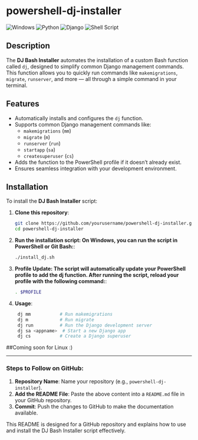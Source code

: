 # powershell-dj-installer
![Windows](https://img.shields.io/badge/Windows-0078D6?style=for-the-badge&logo=windows&logoColor=white)
![Python](https://img.shields.io/badge/Python-3776AB?style=for-the-badge&logo=python&logoColor=white)
![Django](https://img.shields.io/badge/Django-092E20?style=for-the-badge&logo=django&logoColor=white)
![Shell Script](https://img.shields.io/badge/Shell_Script-121011?style=for-the-badge&logo=gnu-bash&logoColor=white)

## Description

The **DJ Bash Installer** automates the installation of a custom Bash function called `dj`, designed to simplify common Django management commands. This function allows you to quickly run commands like `makemigrations`, `migrate`, `runserver`, and more — all through a simple command in your terminal.

## Features

- Automatically installs and configures the `dj` function.
- Supports common Django management commands like:
  - `makemigrations` (`mm`)
  - `migrate` (`m`)
  - `runserver` (`run`)
  - `startapp` (`sa`)
  - `createsuperuser` (`cs`)
- Adds the function to the PowerShell profile if it doesn’t already exist.
- Ensures seamless integration with your development environment.

## Installation

To install the **DJ Bash Installer** script:

1. **Clone this repository**:
   ```bash
   git clone https://github.com/yourusername/powershell-dj-installer.git
   cd powershell-dj-installer


2. **Run the installation script: On Windows, you can run the script in PowerShell or Git Bash:**:
   ```bash
   ./install_dj.sh

3. **Profile Update: The script will automatically update your PowerShell profile to add the dj function. After running the script, reload your profile with the following command:**:
   ```bash
   . $PROFILE

3. **Usage**:
   ```bash
    dj mm           # Run makemigrations
    dj m            # Run migrate
    dj run          # Run the Django development server
    dj sa <appname>  # Start a new Django app
    dj cs           # Create a Django superuser


##Coming soon for Linux :)

---

### Steps to Follow on GitHub:
1. **Repository Name**: Name your repository (e.g., `powershell-dj-installer`).
2. **Add the README File**: Paste the above content into a `README.md` file in your GitHub repository.
3. **Commit**: Push the changes to GitHub to make the documentation available.

This README is designed for a GitHub repository and explains how to use and install the DJ Bash Installer script effectively.

